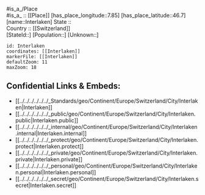﻿---
location: [46.7,7.85] 
mapzoom: [7,12] 
mapmarker: city 
type: City
tags:
- geo/City


SpocWebEntityId: 31117
isDeleted: false
confidential: public

---
#is_a_/Place  
#is_a_ :: [[Place]] 
[has_place_longitude::7.85] 
[has_place_latitude::46.7] 
[name::Interlaken] 
State ::  
Country :: [[Switzerland]]  
[StateId::] 
[Population::] 
[Unknown::] 


```leaflet
id: Interlaken
coordinates: [[Interlaken]] 
markerFile: [[Interlaken]] 
defaultZoom: 11 
maxZoom: 18
```


## Confidential Links & Embeds: 
- [[../../../../../../_Standards/geo/Continent/Europe/Switzerland/City/Interlaken|Interlaken]] 
- [[../../../../../../_public/geo/Continent/Europe/Switzerland/City/Interlaken.public|Interlaken.public]] 
- [[../../../../../../_internal/geo/Continent/Europe/Switzerland/City/Interlaken.internal|Interlaken.internal]] 
- [[../../../../../../_protect/geo/Continent/Europe/Switzerland/City/Interlaken.protect|Interlaken.protect]] 
- [[../../../../../../_private/geo/Continent/Europe/Switzerland/City/Interlaken.private|Interlaken.private]] 
- [[../../../../../../_personal/geo/Continent/Europe/Switzerland/City/Interlaken.personal|Interlaken.personal]] 
- [[../../../../../../_secret/geo/Continent/Europe/Switzerland/City/Interlaken.secret|Interlaken.secret]] 
